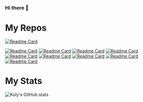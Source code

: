 ### Hi there 👋
# My Repos
[![Readme Card](https://github-readme-stats.vercel.app/api/pin/?username=wskoly&repo=k_pass&theme=merko)](https://github.com/wskoly/k_pass)
<!--[![Readme Card](https://github-readme-stats.vercel.app/api/pin/?username=wskoly&repo=Django_Online_Voting&theme=merko)](https://github.com/wskoly/Django_Online_Voting)-->

[![Readme Card](https://github-readme-stats.vercel.app/api/pin/?username=wskoly&repo=Child-Adoption-Portal&theme=merko)](https://github.com/wskoly/Child-Adoption-Portal)
[![Readme Card](https://github-readme-stats.vercel.app/api/pin/?username=wskoly&repo=MIT-Assignment-0-OpenGL&theme=merko)](https://github.com/wskoly/MIT-Assignment-0-OpenGL)
[![Readme Card](https://github-readme-stats.vercel.app/api/pin/?username=wskoly&repo=Compiler-Lab&theme=merko)](https://github.com/wskoly/Compiler-Lab)
[![Readme Card](https://github-readme-stats.vercel.app/api/pin/?username=wskoly&repo=Calculator&theme=merko)](https://github.com/wskoly/Calculator)
[![Readme Card](https://github-readme-stats.vercel.app/api/pin/?username=wskoly&repo=CG-Algorithms&theme=merko)](https://github.com/wskoly/CG-Algorithms)
[![Readme Card](https://github-readme-stats.vercel.app/api/pin/?username=wskoly&repo=WahidSadiqueKoly&theme=merko)](https://github.com/wskoly/WahidSadiqueKoly)
[![Readme Card](https://github-readme-stats.vercel.app/api/pin/?username=wskoly&repo=C-Structure&theme=merko)](https://github.com/wskoly/C-Structure)
[![Readme Card](https://github-readme-stats.vercel.app/api/pin/?username=wskoly&repo=1-2_graphics.h_project&theme=merko)](https://github.com/wskoly/1-2_graphics.h_project)
[![Readme Card](https://github-readme-stats.vercel.app/api/pin/?username=wskoly&repo=CG-Algorithms&theme=merko)](https://github.com/wskoly/CG-Algorithms)


# My Stats
![Koly's GitHub stats](https://github-readme-stats.vercel.app/api?username=wskoly&show_icons=true&theme=merko)
<!--
# Language Used
<img align="left"  alt="evanemran's Github Stats" src="https://ionicabizau.github.io/github-profile-languages/api.html?wskoly" />
<img align="left" alt="evanemran's Github Stats" src="https://github-readme-stats.vercel.app/api?username=evanemran&show_icons=true&hide_border=true&hide=issues,contribs" />

[![Top Langs](https://github-readme-stats.vercel.app/api/top-langs/?username=anuraghazra&layout=compact&langs_count=12)](https://github.com/anuraghazra/github-readme-stats)


**wskoly/wskoly** is a ✨ _special_ ✨ repository because its `README.md` (this file) appears on your GitHub profile.

Here are some ideas to get you started:

- 🔭 I’m currently working on ...
- 🌱 I’m currently learning ...
- 👯 I’m looking to collaborate on ...
- 🤔 I’m looking for help with ...
- 💬 Ask me about ...
- 📫 How to reach me: ...
- 😄 Pronouns: ...
- ⚡ Fun fact: ...
-->
